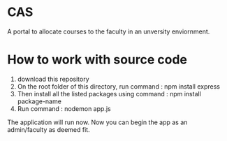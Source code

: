 # CAS

A portal to allocate courses to the faculty in an unversity enviornment.


# How to work with source code
1. download this repository
2. On the root folder of this directory, run command : npm install express
3. Then install all the listed packages using command : npm install package-name
4. Run command : nodemon app.js

The application will run now. Now you can begin the app as an admin/faculty as deemed fit.

